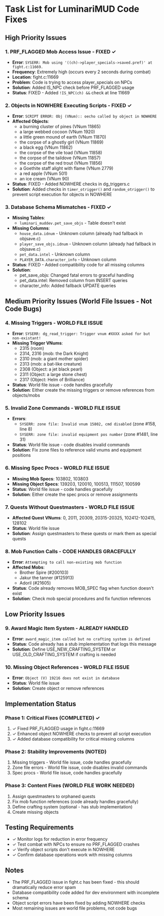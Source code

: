 # Task List for LuminariMUD Code Fixes

## High Priority Issues

### 1. PRF_FLAGGED Mob Access Issue - FIXED ✓
- **Error**: `SYSERR: Mob using '((ch)->player_specials->saved.pref)' at fight.c:11669.`
- **Frequency**: Extremely high (occurs every 2 seconds during combat)
- **Location**: fight.c:11669
- **Problem**: Code is trying to access player_specials on NPCs
- **Solution**: Added IS_NPC check before PRF_FLAGGED usage
- **Status**: FIXED - Added `!IS_NPC(ch) &&` check at line 11669

### 2. Objects in NOWHERE Executing Scripts - FIXED ✓
- **Error**: `SCRIPT ERROR: Obj (VNum):: oecho called by object in NOWHERE`
- **Affected Objects**:
  - a burning cluster of pines (VNum 11865)
  - a large webbed cocoon (VNum 1920)
  - a little green mound of earth (VNum 11870)
  - the corpse of a ghostly girl (VNum 11869)
  - a black egg (VNum 11862)
  - the corpse of the vile toad (VNum 11858)
  - the corpse of the taildove (VNum 11857)
  - the corpse of the red trout (VNum 11856)
  - a Goethite staff alight with flame (VNum 2779)
  - a red apple (VNum 501)
  - an ice cream (VNum 90)
- **Status**: FIXED - Added NOWHERE checks in dg_triggers.c
- **Solution**: Added checks in `timer_otrigger()` and `random_otrigger()` to prevent script execution for objects in NOWHERE

### 3. Database Schema Mismatches - FIXED ✓
- **Missing Tables**:
  - `luminari_muddev.pet_save_objs` - Table doesn't exist
- **Missing Columns**:
  - `house_data.idnum` - Unknown column (already had fallback in objsave.c)
  - `player_save_objs.idnum` - Unknown column (already had fallback in objsave.c)
  - `pet_data.intel` - Unknown column
  - `PLAYER_DATA.character_info` - Unknown column
- **Status**: FIXED - Added compatibility code for all missing columns
- **Solution**: 
  - pet_save_objs: Changed fatal errors to graceful handling
  - pet_data.intel: Removed column from INSERT queries
  - character_info: Added fallback UPDATE queries

## Medium Priority Issues (World File Issues - Not Code Bugs)

### 4. Missing Triggers - WORLD FILE ISSUE
- **Error**: `SYSERR: dg_read_trigger: Trigger vnum #XXXX asked for but non-existant!`
- **Missing Trigger VNums**:
  - 2315 (room)
  - 2314, 2316 (mob: the Dark Knight)
  - 2310 (mob: a giant mother spider)
  - 2313 (mob: a bat-like creature)
  - 2308 (Object: a jet black pearl)
  - 2311 (Object: a large stone chest)
  - 2317 (Object: Helm of Brilliance)
- **Status**: World file issue - code handles gracefully
- **Solution**: Either create the missing triggers or remove references from objects/mobs

### 5. Invalid Zone Commands - WORLD FILE ISSUE
- **Errors**:
  - `SYSERR: zone file: Invalid vnum 15802, cmd disabled` (zone #158, line 8)
  - `SYSERR: zone file: invalid equipment pos number` (zone #1481, line 31)
- **Status**: World file issue - code disables invalid commands
- **Solution**: Fix zone files to reference valid vnums and equipment positions

### 6. Missing Spec Procs - WORLD FILE ISSUE
- **Missing Mob Specs**: 103802, 103803
- **Missing Object Specs**: 139203, 120010, 100513, 111507, 100599
- **Status**: World file issue - code handles gracefully
- **Solution**: Either create the spec procs or remove assignments

### 7. Quests Without Questmasters - WORLD FILE ISSUE
- **Affected Quest VNums**: 0, 2011, 20309, 20315-20325, 102412-102415, 128102
- **Status**: World file issue
- **Solution**: Assign questmasters to these quests or mark them as special quests

### 8. Mob Function Calls - CODE HANDLES GRACEFULLY
- **Error**: `Attempting to call non-existing mob function`
- **Affected Mobs**:
  - Brother Spire (#200103)
  - Jakur the tanner (#125913)
  - Adoril (#21605)
- **Status**: Code already removes MOB_SPEC flag when function doesn't exist
- **Solution**: Check mob special procedures and fix function references

## Low Priority Issues

### 9. Award Magic Item System - ALREADY HANDLED
- **Error**: `award_magic_item called but no crafting system is defined`
- **Status**: Code already has a stub implementation that logs this message
- **Solution**: Define USE_NEW_CRAFTING_SYSTEM or USE_OLD_CRAFTING_SYSTEM if crafting is needed

### 10. Missing Object References - WORLD FILE ISSUE
- **Error**: `Object (V) 19216 does not exist in database`
- **Status**: World file issue
- **Solution**: Create object or remove references

## Implementation Status

### Phase 1: Critical Fixes (COMPLETED) ✓
1. ✓ Fixed PRF_FLAGGED usage in fight.c:11669
2. ✓ Enhanced object NOWHERE checks to prevent all script execution
3. ✓ Added database compatibility for critical missing columns

### Phase 2: Stability Improvements (NOTED)
1. Missing triggers - World file issue, code handles gracefully
2. Zone file errors - World file issue, code disables invalid commands
3. Spec procs - World file issue, code handles gracefully

### Phase 3: Content Fixes (WORLD FILE WORK NEEDED)
1. Assign questmasters to orphaned quests
2. Fix mob function references (code already handles gracefully)
3. Define crafting system (optional - has stub implementation)
4. Create missing objects

## Testing Requirements
- ✓ Monitor logs for reduction in error frequency
- ✓ Test combat with NPCs to ensure no PRF_FLAGGED crashes
- ✓ Verify object scripts don't execute in NOWHERE
- ✓ Confirm database operations work with missing columns

## Notes
- The PRF_FLAGGED issue in fight.c has been fixed - this should dramatically reduce error spam
- Database compatibility code added for dev environment with incomplete schema
- Object script errors have been fixed by adding NOWHERE checks
- Most remaining issues are world file problems, not code bugs